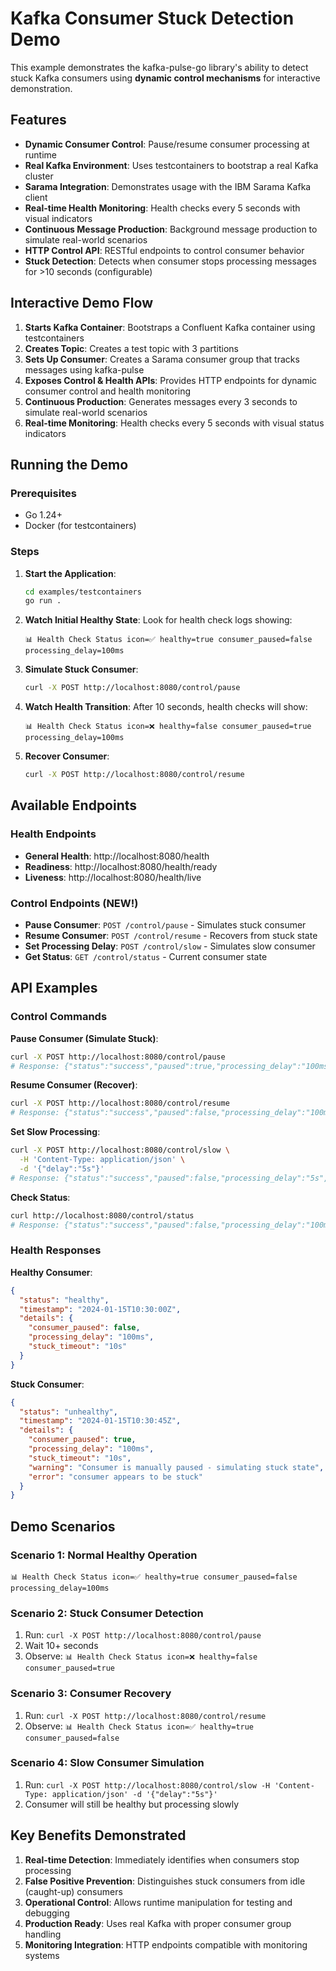 # Kafka Consumer Stuck Detection Demo

This example demonstrates the kafka-pulse-go library's ability to detect stuck Kafka consumers using **dynamic control mechanisms** for interactive demonstration.

## Features

- **Dynamic Consumer Control**: Pause/resume consumer processing at runtime
- **Real Kafka Environment**: Uses testcontainers to bootstrap a real Kafka cluster
- **Sarama Integration**: Demonstrates usage with the IBM Sarama Kafka client
- **Real-time Health Monitoring**: Health checks every 5 seconds with visual indicators
- **Continuous Message Production**: Background message production to simulate real-world scenarios
- **HTTP Control API**: RESTful endpoints to control consumer behavior
- **Stuck Detection**: Detects when consumer stops processing messages for >10 seconds (configurable)

## Interactive Demo Flow

1. **Starts Kafka Container**: Bootstraps a Confluent Kafka container using testcontainers
2. **Creates Topic**: Creates a test topic with 3 partitions  
3. **Sets Up Consumer**: Creates a Sarama consumer group that tracks messages using kafka-pulse
4. **Exposes Control & Health APIs**: Provides HTTP endpoints for dynamic consumer control and health monitoring
5. **Continuous Production**: Generates messages every 3 seconds to simulate real-world scenarios
6. **Real-time Monitoring**: Health checks every 5 seconds with visual status indicators

## Running the Demo

### Prerequisites

- Go 1.24+
- Docker (for testcontainers)

### Steps

1. **Start the Application**:
   ```bash
   cd examples/testcontainers
   go run .
   ```

2. **Watch Initial Healthy State**:
   Look for health check logs showing:
   ```
   📊 Health Check Status icon=✅ healthy=true consumer_paused=false processing_delay=100ms
   ```

3. **Simulate Stuck Consumer**:
   ```bash
   curl -X POST http://localhost:8080/control/pause
   ```

4. **Watch Health Transition**:
   After 10 seconds, health checks will show:
   ```
   📊 Health Check Status icon=❌ healthy=false consumer_paused=true processing_delay=100ms
   ```

5. **Recover Consumer**:
   ```bash
   curl -X POST http://localhost:8080/control/resume
   ```

## Available Endpoints

### Health Endpoints
- **General Health**: http://localhost:8080/health
- **Readiness**: http://localhost:8080/health/ready  
- **Liveness**: http://localhost:8080/health/live

### Control Endpoints (NEW!)
- **Pause Consumer**: `POST /control/pause` - Simulates stuck consumer
- **Resume Consumer**: `POST /control/resume` - Recovers from stuck state
- **Set Processing Delay**: `POST /control/slow` - Simulates slow consumer
- **Get Status**: `GET /control/status` - Current consumer state

## API Examples

### Control Commands

**Pause Consumer (Simulate Stuck)**:
```bash
curl -X POST http://localhost:8080/control/pause
# Response: {"status":"success","paused":true,"processing_delay":"100ms","message":"Consumer paused - simulating stuck consumer"}
```

**Resume Consumer (Recover)**:
```bash
curl -X POST http://localhost:8080/control/resume  
# Response: {"status":"success","paused":false,"processing_delay":"100ms","message":"Consumer resumed - recovering from stuck state"}
```

**Set Slow Processing**:
```bash
curl -X POST http://localhost:8080/control/slow \
  -H 'Content-Type: application/json' \
  -d '{"delay":"5s"}'
# Response: {"status":"success","paused":false,"processing_delay":"5s","message":"Processing delay updated to 5s"}
```

**Check Status**:
```bash
curl http://localhost:8080/control/status
# Response: {"status":"success","paused":false,"processing_delay":"100ms","message":"Current consumer status"}
```

### Health Responses

**Healthy Consumer**:
```json
{
  "status": "healthy",
  "timestamp": "2024-01-15T10:30:00Z",
  "details": {
    "consumer_paused": false,
    "processing_delay": "100ms",
    "stuck_timeout": "10s"
  }
}
```

**Stuck Consumer**:
```json
{
  "status": "unhealthy", 
  "timestamp": "2024-01-15T10:30:45Z",
  "details": {
    "consumer_paused": true,
    "processing_delay": "100ms", 
    "stuck_timeout": "10s",
    "warning": "Consumer is manually paused - simulating stuck state",
    "error": "consumer appears to be stuck"
  }
}
```

## Demo Scenarios

### Scenario 1: Normal Healthy Operation
```
📊 Health Check Status icon=✅ healthy=true consumer_paused=false processing_delay=100ms
```

### Scenario 2: Stuck Consumer Detection
1. Run: `curl -X POST http://localhost:8080/control/pause`
2. Wait 10+ seconds  
3. Observe: `📊 Health Check Status icon=❌ healthy=false consumer_paused=true`

### Scenario 3: Consumer Recovery
1. Run: `curl -X POST http://localhost:8080/control/resume`
2. Observe: `📊 Health Check Status icon=✅ healthy=true consumer_paused=false`

### Scenario 4: Slow Consumer Simulation
1. Run: `curl -X POST http://localhost:8080/control/slow -H 'Content-Type: application/json' -d '{"delay":"5s"}'`
2. Consumer will still be healthy but processing slowly

## Key Benefits Demonstrated

1. **Real-time Detection**: Immediately identifies when consumers stop processing
2. **False Positive Prevention**: Distinguishes stuck consumers from idle (caught-up) consumers
3. **Operational Control**: Allows runtime manipulation for testing and debugging
4. **Production Ready**: Uses real Kafka with proper consumer group handling
5. **Monitoring Integration**: HTTP endpoints compatible with monitoring systems

